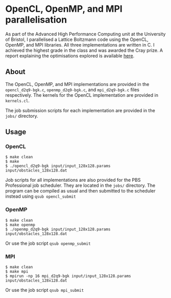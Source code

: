 # OpenCL, OpenMP, and MPI parallelisation

As part of the Advanced High Performance Computing unit at the University of Bristol, I parallelised a Lattice Boltzmann code using the OpenCL, OpenMP, and MPI libraries. All three implementations are written in C. I achieved the highest grade in the class and was awarded the Cray prize. A report explaining the optimisations explored is available [here](https://github.com/ainsleyrutterford/HPC-OpenCL/blob/master/report.pdf). 

## About

The OpenCL, OpenMP, and MPI implementations are provided in the `opencl_d2q9-bgk.c`, `openmp_d2q9-bgk.c`, and `mpi_d2q9-bgk.c` files respectively. The kernels for the OpenCL implementation are provided in `kernels.cl`.

The job submission scripts for each implementation are provided in the `jobs/` directory.

## Usage

### OpenCL

``` shell
$ make clean
$ make
$ ./opencl_d2q9-bgk input/input_128x128.params input/obstacles_128x128.dat
```

Job scripts for all implementations are also provided for the PBS Professional job scheduler. They are located in the `jobs/` directory. The program can be compiled as usual and then submitted to the scheduler instead using `qsub opencl_submit`

### OpenMP

``` shell
$ make clean
$ make openmp
$ ./openmp_d2q9-bgk input/input_128x128.params input/obstacles_128x128.dat
```

Or use the job script `qsub openmp_submit`

### MPI

``` shell
$ make clean
$ make mpi
$ mpirun -np 16 mpi_d2q9-bgk input/input_128x128.params input/obstacles_128x128.dat
```

Or use the job script `qsub mpi_submit`
